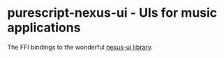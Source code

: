 # purescript-nexus-ui - UIs for music applications

The FFI bindings to the wonderful [nexus-ui library](https://nexus-js.github.io/ui/).
